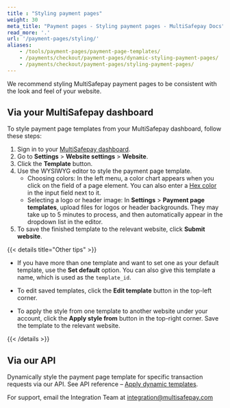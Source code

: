 ```yaml
---
title : "Styling payment pages"
weight: 30
meta_title: "Payment pages - Styling payment pages - MultiSafepay Docs"
read_more: '.'
url: '/payment-pages/styling/'
aliases:
    - /tools/payment-pages/payment-page-templates/
    - /payments/checkout/payment-pages/dynamic-styling-payment-pages/
    - /payments/checkout/payment-pages/styling-payment-pages/
---
```

We recommend styling MultiSafepay payment pages to be consistent with the look and feel of your website.

## Via your MultiSafepay dashboard

To style payment page templates from your MultiSafepay dashboard, follow these steps:

1. Sign in to your [MultiSafepay dashboard](https://merchant.multisafepay.com).
2. Go to **Settings** > **Website settings** > **Website**.
3. Click the **Template** button. 
4. Use the WYSIWYG editor to style the payment page template.  
    - Choosing colors: In the left menu, a color chart appears when you click on the field of a page element. You can also enter a [Hex color](https://www.w3schools.com/colors/colors_picker.asp) in the input field next to it.
    - Selecting a logo or header image: In **Settings** > **Payment page templates**, upload files for logos or header backgrounds. They may take up to 5 minutes to process, and then automatically appear in the dropdown list in the editor.
5. To save the finished template to the relevant website, click **Submit website**. 

{{< details title="Other tips" >}}

- If you have more than one template and want to set one as your default template, use the **Set default** option. You can also give this template a name, which is used as the `template_id`. 

- To edit saved templates, click the **Edit template** button in the top-left corner.

- To apply the style from one template to another website under your account, click the **Apply style from** button in the top-right corner. Save the template to the relevant website.

{{< /details >}}

## Via our API

Dynamically style the payment page template for specific transaction requests via our API. See API reference – [Apply dynamic templates](/api/#apply-dynamic-templates).

For support, email the Integration Team at <integration@multisafepay.com>